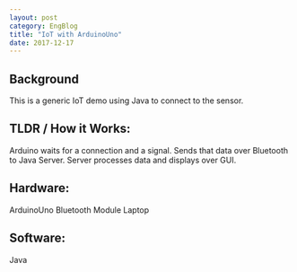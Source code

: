 ```yaml
---
layout: post
category: EngBlog
title: "IoT with ArduinoUno"
date: 2017-12-17
---
```


## Background
This is a generic IoT demo using Java to connect to the sensor.

## TLDR / How it Works:
Arduino waits for a connection and a signal. Sends that data over Bluetooth to Java Server. Server processes data and displays over GUI.

## Hardware:
ArduinoUno
Bluetooth Module
Laptop

## Software:
Java
